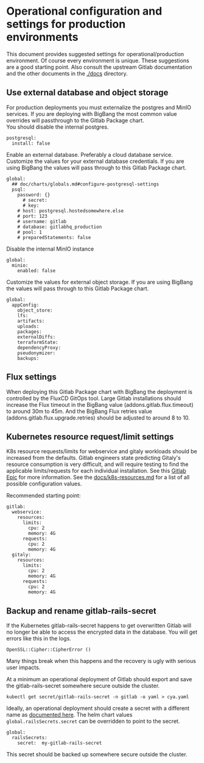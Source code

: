 # Operational configuration and settings for production environments

This document provides suggested settings for operational/production environment. Of course every environment is unique. These suggestions are a good starting point. Also consult the upstream Gitlab documentation and the other documents in the [./docs](./docs) directory.

## Use external database and object storage

For production deployments you must externalize the postgres and MinIO services. If you are deploying with BigBang the most common value overrides will passthrough to the Gitlab Package chart.  
You should disable the internal postgres.

```
postgresql:
  install: false
```

Enable an external database. Preferably a cloud database service. Customize the values for your external database credentials. If you are using BigBang the values will pass through to this Gitlab Package chart.

```
global:
  ## doc/charts/globals.md#configure-postgresql-settings
  psql:
    password: {}
      # secret:
      # key:
    # host: postgresql.hostedsomewhere.else
    # port: 123
    # username: gitlab
    # database: gitlabhq_production
    # pool: 1
    # preparedStatements: false
```

Disable the internal MinIO instance

```
global:
  minio:
    enabled: false
```

Customize the values for external object storage. If you are using BigBang the values will pass through to this Gitlab Package chart.

```
global:
  appConfig:
    object_store:
    lfs:
    artifacts:
    uploads:
    packages: 
    externalDiffs:
    terraformState:
    dependencyProxy:
    pseudonymizer:
    backups:
```

## Flux settings

When deploying this Gitlab Package chart with BigBang the deployment is controlled by the FluxCD GitOps tool. Large Gitlab installations should increase the Flux timeout in the BigBang value (addons.gitlab.flux.timeout) to around 30m to 45m. And the BigBang Flux retries value (addons.gitlab.flux.upgrade.retries) should be adjusted to around 8 to 10.

## Kubernetes resource request/limit settings

K8s resource requests/limits for webservice and gitaly workloads should be increased from the defaults. Gitlab engineers state predicting Gitaly's resource consumption is very difficult, and will require testing to find the applicable limits/requests for each individual installation. See this [Gitlab Epic](https://gitlab.com/groups/gitlab-org/-/epics/6127) for more information. See the [docs/k8s-resources.md](./k8s-resources.md) for a list of all possible configuration values.

Recommended starting point:

```
gitlab:
  webservice:
    resources:
      limits:
        cpu: 2
        memory: 4G
      requests:
        cpu: 2
        memory: 4G
  gitaly:
    resources:
      limits:
        cpu: 2
        memory: 4G
      requests:
        cpu: 2
        memory: 4G
```

## Backup and rename gitlab-rails-secret

If the Kubernetes gitlab-rails-secret happens to get overwritten Gitlab will no longer be able to access the encrypted data in the database. You will get errors like this in the logs.

```
OpenSSL::Cipher::CipherError ()
```

Many things break when this happens and the recovery is ugly with serious user impacts.  

At a minimum an operational deployment of Gitlab should export and save the gitlab-rails-secret somewhere secure outside the cluster.

```
kubectl get secret/gitlab-rails-secret -n gitlab -o yaml > cya.yaml
```

Ideally, an operational deployment should create a secret with a different name as [documented here](https://docs.gitlab.com/charts/installation/secrets.html#gitlab-rails-secret). The helm chart values ```global.railsSecrets.secret``` can be overridden to point to the secret.

```
global:
  railsSecrets:
    secret:  my-gitlab-rails-secret
```

This secret should be backed up somewhere secure outside the cluster.
